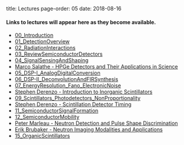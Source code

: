 title: Lectures
page-order: 05
date: 2018-08-16

#### Links to lectures will appear here as they become available.

 - [00_Introduction]({filename}/downloads/00_Introduction.pdf)
 - [01_DetectionOverview]({filename}/downloads/01_DetectionOverview.pdf)
 - [02_RadiationInteractions]({filename}/downloads/02_ReviewRadiationInteractions.pdf)
 - [03_ReviewSemiconductorDetectors]({filename}/downloads/03_ReviewSemiconductorDetectors.pdf)
 - [04_SignalSensingAndShaping]({filename}/downloads/04_SignalSensingAndShaping.pdf)
 - [Marco Salathe - HPGe Detectors and Their Applications in Science]({filename}/downloads/MarcoSalathe_HPGeLecture.pdf)
 - [05_DSP-I_AnalogDigitalConversion](https://bcourses.berkeley.edu/courses/1474357/files)
 - [06_DSP-II_DeconvolutionAndFIRSynthesis](https://bcourses.berkeley.edu/courses/1474357/files)
 - [07_EnergyResolution_Fano_ElectronicNoise]({filename}/downloads/07_ElectronicNoise.pdf)
 - [Stephen Derenzo - Introduction to Inorganic Scintillators](https://bcourses.berkeley.edu/courses/1474357/files?preview=73823609)
 - [09_Scintillators_Photodetectors_NonProportionality]({filename}/downloads/09_Scintillators_Photodetectors_NonProportionality.pdf)
 - [Stephen Derenzo - Scintillation Detector Timing](https://bcourses.berkeley.edu/courses/1474357/files?preview=73880384)
 - [11_SemiconductorSignalFormation]({filename}/downloads/11_SemiconductorSignalFormation.pdf)
 - [12_SemiconductorMobility]({filename}/downloads/12_SemiconductorMobility.pdf)
 - [Peter Marleau - Neutron Detection and Pulse Shape Discrimination](https://bcourses.berkeley.edu/courses/1474357/files?preview=74027784)
 - [Erik Brubaker - Neutron Imaging Modalities and Applications](https://bcourses.berkeley.edu/courses/1474357/files/folder/NeutronImagingLectures)
 - [15_OrganicScintillators]({filename}/downloads/15_OrganicScintillators.pdf)
